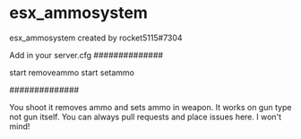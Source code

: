 # esx_ammosystem

esx_ammosystem created by rocket5115#7304

Add in your server.cfg
##############

start removeammo
start setammo

##############

You shoot it removes ammo and sets ammo in weapon. It works on gun type not gun itself. You can always pull requests and place issues here. I won't mind! 
